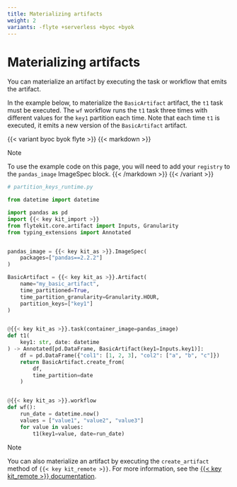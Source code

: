 ```yaml
---
title: Materializing artifacts
weight: 2
variants: -flyte +serverless +byoc +byok
---
```


# Materializing artifacts

You can materialize an artifact by executing the task or workflow that emits the artifact.

In the example below, to materialize the `BasicArtifact` artifact, the `t1` task must be executed. The `wf` workflow runs the `t1` task three times with different values for the `key1` partition each time.
Note that each time `t1` is executed, it emits a new version of the `BasicArtifact` artifact.

{{< variant byoc byok flyte >}}
{{< markdown >}}
> [!NOTE]
> To use the example code on this page, you will need to add your `registry` to the `pandas_image` ImageSpec block.
{{< /markdown >}}
{{< /variant >}}

```python
# partition_keys_runtime.py

from datetime import datetime

import pandas as pd
import {{< key kit_import >}}
from flytekit.core.artifact import Inputs, Granularity
from typing_extensions import Annotated


pandas_image = {{< key kit_as >}}.ImageSpec(
    packages=["pandas==2.2.2"]
)

BasicArtifact = {{< key kit_as >}}.Artifact(
    name="my_basic_artifact",
    time_partitioned=True,
    time_partition_granularity=Granularity.HOUR,
    partition_keys=["key1"]
)


@{{< key kit_as >}}.task(container_image=pandas_image)
def t1(
    key1: str, date: datetime
) -> Annotated[pd.DataFrame, BasicArtifact(key1=Inputs.key1)]:
    df = pd.DataFrame({"col1": [1, 2, 3], "col2": ["a", "b", "c"]})
    return BasicArtifact.create_from(
        df,
        time_partition=date
    )


@{{< key kit_as >}}.workflow
def wf():
    run_date = datetime.now()
    values = ["value1", "value2", "value3"]
    for value in values:
        t1(key1=value, date=run_date)
```

> [!NOTE]
> You can also materialize an artifact by executing the `create_artifact` method of `{{< key kit_remote >}}`.
> For more information, see the [{{< key kit_remote >}} documentation](../../../api-reference/union-sdk/union-remote/_index.md).
